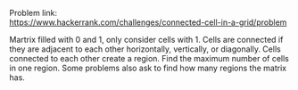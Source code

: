 Problem link: </br>
https://www.hackerrank.com/challenges/connected-cell-in-a-grid/problem

Martrix filled with 0 and 1, only consider cells with 1. Cells are connected if they are adjacent to each other horizontally, vertically, or diagonally. Cells connected to each other create a region. Find the maximum number of cells in one region. Some problems also ask to find how many regions the matrix has.